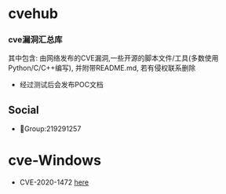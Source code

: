 # cvehub

### cve漏洞汇总库
其中包含: 由网络发布的CVE漏洞,一些开源的脚本文件/工具(多数使用Python/C/C++编写), 并附带README.md, 若有侵权联系删除
- 经过测试后会发布POC文档

## Social
- 🐧Group:219291257

# cve-Windows 
- CVE-2020-1472 [here](https://github.com/dirkjanm/CVE-2020-1472)
